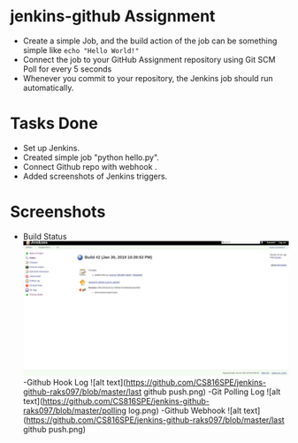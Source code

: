 # jenkins-github Assignment
- Create a simple Job, and the build action of the job can be something simple like ```echo "Hello World!"```
- Connect the job to your GitHub Assignment repository using Git SCM Poll for every 5 seconds
- Whenever you commit to your repository, the Jenkins job should run automatically.

# Tasks Done 
- Set up Jenkins.
- Created simple job "python hello.py".
- Connect Github repo with webhook .
- Added screenshots of Jenkins triggers.

# Screenshots
- Build Status
![alt text](https://github.com/CS816SPE/jenkins-github-raks097/blob/master/build.png)
-Github Hook Log
![alt text](https://github.com/CS816SPE/jenkins-github-raks097/blob/master/last github push.png)
-Git Polling Log
![alt text](https://github.com/CS816SPE/jenkins-github-raks097/blob/master/polling log.png)
-Github Webhook
![alt text](https://github.com/CS816SPE/jenkins-github-raks097/blob/master/last github push.png)
